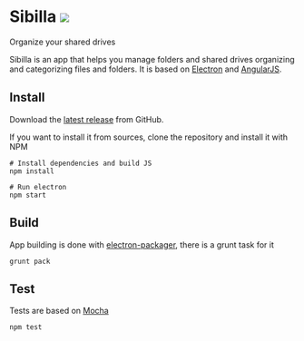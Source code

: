 # Sibilla [![](https://travis-ci.org/lucafaggianelli/sibilla.svg?branch=master)](https://travis-ci.org/lucafaggianelli/sibilla)

Organize your shared drives

Sibilla is an app that helps you manage folders and shared drives organizing and categorizing files and folders.
It is based on [Electron](http://electron.atom.io/) and [AngularJS](https://angularjs.org/).


## Install

Download the [latest release](https://github.com/lucafaggianelli/sibilla/releases/latest) from GitHub.

If you want to install it from sources, clone the repository and install it with NPM
```
# Install dependencies and build JS
npm install

# Run electron
npm start
```


## Build

App building is done with [electron-packager](https://github.com/electron-userland/electron-packager), there is a grunt task for it
```
grunt pack
```


## Test

Tests are based on [Mocha](https://mochajs.org/)
```
npm test
```
